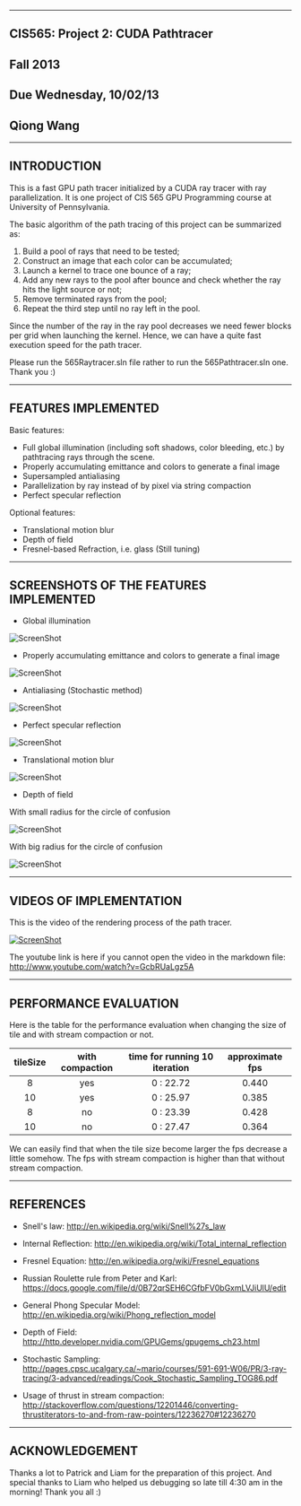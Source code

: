 -------------------------------------------------------------------------------
CIS565: Project 2: CUDA Pathtracer
-------------------------------------------------------------------------------
Fall 2013
-------------------------------------------------------------------------------
Due Wednesday, 10/02/13
-------------------------------------------------------------------------------
Qiong Wang
-------------------------------------------------------------------------------


-------------------------------------------------------------------------------
INTRODUCTION
-------------------------------------------------------------------------------
This is a fast GPU path tracer initialized by a CUDA ray tracer with ray parallelization. It is one project of CIS 565 GPU Programming course at University of Pennsylvania.

The basic algorithm of the path tracing of this project can be summarized as:

1. Build a pool of rays that need to be tested;
2. Construct an image that each color can be accumulated;
3. Launch a kernel to trace one bounce of a ray;
4. Add any new rays to the pool after bounce and check whether the ray hits the light source or not;
5. Remove terminated rays from the pool;
6. Repeat the third step until no ray left in the pool.

Since the number of the ray in the ray pool decreases we need fewer blocks per grid when launching the kernel. Hence, we can have a quite fast execution speed for the path tracer.

Please run the 565Raytracer.sln file rather to run the 565Pathtracer.sln one. Thank you :)

-------------------------------------------------------------------------------
FEATURES IMPLEMENTED
-------------------------------------------------------------------------------
Basic features:

* Full global illumination (including soft shadows, color bleeding, etc.) by pathtracing rays through the scene. 
* Properly accumulating emittance and colors to generate a final image
* Supersampled antialiasing
* Parallelization by ray instead of by pixel via string compaction
* Perfect specular reflection

Optional features:

* Translational motion blur
* Depth of field
* Fresnel-based Refraction, i.e. glass (Still tuning)


-------------------------------------------------------------------------------
SCREENSHOTS OF THE FEATURES IMPLEMENTED
-------------------------------------------------------------------------------
* Global illumination

![ScreenShot](https://raw.github.com/GabriellaQiong/Project2-Pathtracer/master/10021534.PNG)

* Properly accumulating emittance and colors to generate a final image

![ScreenShot](https://raw.github.com/GabriellaQiong/Project2-Pathtracer/master/10021636.PNG)

* Antialiasing (Stochastic method)

![ScreenShot](https://raw.github.com/GabriellaQiong/Project2-Pathtracer/master/anti-aliasing.PNG)

* Perfect specular reflection

![ScreenShot](https://raw.github.com/GabriellaQiong/Project2-Pathtracer/master/10021740.PNG)

* Translational motion blur

![ScreenShot](https://raw.github.com/GabriellaQiong/Project2-Pathtracer/master/10022256.PNG)

* Depth of field

With small radius for the circle of confusion

![ScreenShot](https://raw.github.com/GabriellaQiong/Project2-Pathtracer/master/10022047.PNG)

With big radius for the circle of confusion

![ScreenShot](https://raw.github.com/GabriellaQiong/Project2-Pathtracer/master/10022141.PNG)


-------------------------------------------------------------------------------
VIDEOS OF IMPLEMENTATION
-------------------------------------------------------------------------------

This is the video of the rendering process of the path tracer.

[![ScreenShot](https://raw.github.com/GabriellaQiong/Project2-Pathtracer/master/videoScreenShot.PNG)](http://www.youtube.com/watch?v=GcbRUaLgz5A)

The youtube link is here if you cannot open the video in the markdown file: http://www.youtube.com/watch?v=GcbRUaLgz5A


-------------------------------------------------------------------------------
PERFORMANCE EVALUATION
-------------------------------------------------------------------------------
Here is the table for the performance evaluation when changing the size of tile and with stream compaction or not. 

| tileSize  |  with compaction  |      time for running 10 iteration      |  approximate fps  |
|:---------:|:-----------------:|:---------------------------------------:|:-----------------:|
|     8     |        yes        |               0 : 22.72                 |       0.440       |
|    10     |        yes        |               0 : 25.97                 |       0.385       |
|     8     |        no         |               0 : 23.39                 |       0.428       |
|    10     |        no         |               0 : 27.47                 |       0.364       |

We can easily find that when the tile size become larger the fps decrease a little somehow. The fps with stream compaction is higher than that without stream compaction.

-------------------------------------------------------------------------------
REFERENCES
-------------------------------------------------------------------------------
* Snell's law: http://en.wikipedia.org/wiki/Snell%27s_law

* Internal Reflection: http://en.wikipedia.org/wiki/Total_internal_reflection
 
* Fresnel Equation: http://en.wikipedia.org/wiki/Fresnel_equations

* Russian Roulette rule from Peter and Karl: https://docs.google.com/file/d/0B72qrSEH6CGfbFV0bGxmLVJiUlU/edit

* General Phong Specular Model: http://en.wikipedia.org/wiki/Phong_reflection_model

* Depth of Field: http://http.developer.nvidia.com/GPUGems/gpugems_ch23.html

* Stochastic Sampling: http://pages.cpsc.ucalgary.ca/~mario/courses/591-691-W06/PR/3-ray-tracing/3-advanced/readings/Cook_Stochastic_Sampling_TOG86.pdf

* Usage of thrust in stream compaction: http://stackoverflow.com/questions/12201446/converting-thrustiterators-to-and-from-raw-pointers/12236270#12236270

-------------------------------------------------------------------------------
ACKNOWLEDGEMENT
-------------------------------------------------------------------------------
Thanks a lot to Patrick and Liam for the preparation of this project. And special thanks to Liam who helped us debugging so late till 4:30 am in the morning! Thank you all :)
